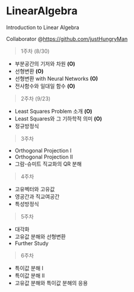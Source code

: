 # LinearAlgebra

Introduction to Linear Algebra

Collaborator @https://github.com/justHungryMan

> 1주차 (8/30)
- 부분공간의 기저와 차원 **(O)**
- 선형변환 **(O)**
- 선형변환 with Neural Networks **(O)**
- 전사함수와 일대일 함수 **(O)**

> 2주차 (9/23)
- Least Squares Problem 소개 **(O)**
- Least Squares와 그 기하학적 의미 **(O)**
- 정규방정식

> 3주차 
- Orthogonal Projection I 
- Orthogonal Projection II
- 그람-슈미트 직교화의 QR 분해

> 4주차 
- 고유벡터와 고유값
- 영공간과 직교여공간
- 특성방정식

> 5주차 
- 대각화
- 고유값 분해와 선형변환
- Further Study

> 6주차 
- 특이값 분해 I
- 특이값 분해 II
- 고유값 분해와 특이값 분해의 응용 
